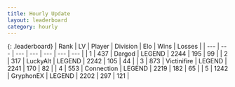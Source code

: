 ```yaml
---
title: Hourly Update
layout: leaderboard
category: hourly
---
```


{: .leaderboard}
| Rank | LV | Player | Division | Elo | Wins | Losses |
| --- | --- | --- | --- | --- | --- | --- |
| <span data-change="0">1</span> | 437 | <span title="ID: 492528">Dargod</span> | LEGEND | <span data-change="0">2244</span> | <span data-change="0">195</span> | <span data-change="0">99</span> |
| <span data-change="0">2</span> | 317 | <span title="ID: 512212">LuckyAlt</span> | LEGEND | <span data-change="0">2242</span> | <span data-change="0">105</span> | <span data-change="0">44</span> |
| <span data-change="1">3</span> | 873 | <span title="ID: 112242">Victinifire</span> | LEGEND | <span data-change="23">2241</span> | <span data-change="3">170</span> | <span data-change="0">82</span> |
| <span data-change="-1">4</span> | 553 | <span title="ID: 539711">Connection</span> | LEGEND | <span data-change="0">2219</span> | <span data-change="0">182</span> | <span data-change="0">65</span> |
| <span data-change="0">5</span> | 1242 | <span title="ID: 315148">GryphonEX</span> | LEGEND | <span data-change="0">2202</span> | <span data-change="0">297</span> | <span data-change="0">121</span> |